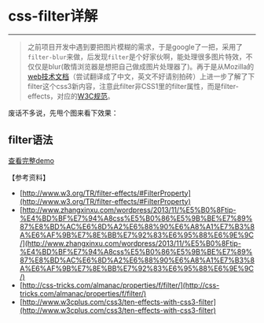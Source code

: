 # css-filter详解 #
----------

> 之前项目开发中遇到要把图片模糊的需求，于是google了一把，采用了`filter-blur`来做，后发现`filter`是个好家伙啊，能处理很多图片特效，不仅仅是blur(敢情浏览器是想把自己做成图片处理器了)。再于是从Mozilla的[web技术文档](https://developer.mozilla.org/zh-CN/docs/Web/CSS/filter%E6%BB%A4%E9%95%9C)（尝试翻译成了中文，英文不好请别拍砖）上进一步了解了下filter这个css3新内容，注意此filter非CSS1里的filter属性，而是filter-effects，对应的[W3C规范](http://www.w3.org/TR/filter-effects/)。


废话不多说，先甩个图来看下效果：
![]()




## filter语法 ###





[查看完整demo](http://sandbox.runjs.cn/show/ichzytmc)


【参考资料】



- [http://www.w3.org/TR/filter-effects/#FilterProperty](http://www.w3.org/TR/filter-effects/#FilterProperty)
- [http://www.zhangxinxu.com/wordpress/2013/11/%E5%B0%8Ftip-%E4%BD%BF%E7%94%A8css%E5%B0%86%E5%9B%BE%E7%89%87%E8%BD%AC%E6%8D%A2%E6%88%90%E6%A8%A1%E7%B3%8A%E6%AF%9B%E7%8E%BB%E7%92%83%E6%95%88%E6%9E%9C/](http://www.zhangxinxu.com/wordpress/2013/11/%E5%B0%8Ftip-%E4%BD%BF%E7%94%A8css%E5%B0%86%E5%9B%BE%E7%89%87%E8%BD%AC%E6%8D%A2%E6%88%90%E6%A8%A1%E7%B3%8A%E6%AF%9B%E7%8E%BB%E7%92%83%E6%95%88%E6%9E%9C/)
- [http://css-tricks.com/almanac/properties/f/filter/](http://css-tricks.com/almanac/properties/f/filter/)
- [http://www.w3cplus.com/css3/ten-effects-with-css3-filter](http://www.w3cplus.com/css3/ten-effects-with-css3-filter)